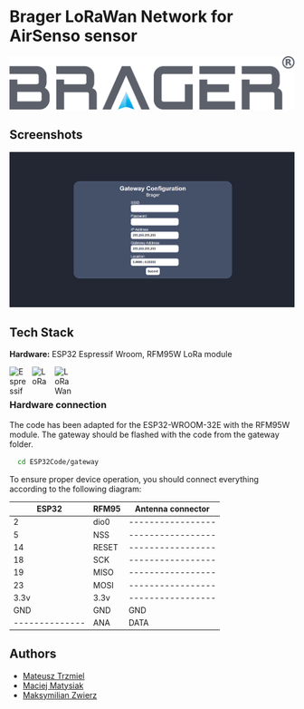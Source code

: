 


# Brager LoRaWan Network for AirSenso sensor

![Logo](img/bragerLogo.png) 

## Screenshots

![Gateway Config Panel on Desktop](/img/gatewayConfig.png)

## Tech Stack

**Hardware:** ESP32 Espressif Wroom, RFM95W LoRa module

<img align="left" alt="Espressif" width="30px" style="padding-right:10px;" src="https://seeklogo.com/images/E/espressif-systems-logo-1350B9E771-seeklogo.com.png" />
<img align="left" alt="LoRa" width="30px" style="padding-right:10px;" src="https://res.cloudinary.com/rs-designspark-live/image/upload/c_limit,w_829/f_auto/v1/article/iot-lora-alliance-logo.svg__25c0b67804da088ad2fd64e8a76b1a3f1ceac250" />
<img align="left" alt="LoRaWan" width="30px" style="padding-right:10px;" src="https://en.iotvega.com/content/ru/site/technologies/lorawan_logo.png?v2" />
<br />
<br />

### Hardware connection

The code has been adapted for the ESP32-WROOM-32E with the RFM95W module. The gateway should be flashed with the code from the gateway folder. 

```bash
  cd ESP32Code/gateway
```
To ensure proper device operation, you should connect everything according to the following diagram: 

|    ESP32     |  RFM95  |Antenna connector|
|--------------|---------|-----------------|
|      2       |  dio0   |-----------------|
|      5       |  NSS    |-----------------|
|     14       |  RESET  |-----------------|
|     18       |  SCK    |-----------------|
|     19       |  MISO   |-----------------|
|     23       |  MOSI   |-----------------|
|    3.3v      |  3.3v   |-----------------|
|     GND      |   GND   |       GND       |
|--------------|   ANA   |      DATA       |

## Authors

- [Mateusz Trzmiel](https://github.com/TRZMlEL)
- [Maciej Matysiak](https://github.com/ItsMaciek)
- [Maksymilian Zwierz](https://github.com/Zwierzu2115)

